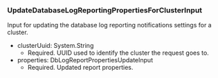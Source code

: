 ### UpdateDatabaseLogReportingPropertiesForClusterInput
Input for updating the database log reporting notifications settings for a cluster.

- clusterUuid: System.String
  - Required. UUID used to identify the cluster the request goes to.
- properties: DbLogReportPropertiesUpdateInput
  - Required. Updated report properties.
